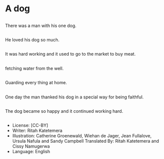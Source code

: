# A dog

##
There was a man with his one
dog.

##
He loved his dog so much.

##
It was hard working and it used to go to the market to buy meat.

##
fetching water from the well.

##
Guarding every thing at home.

##
One day the man thanked his dog in a special
way for being faithful.

##
The dog became so happy and
it continued working hard.

##
* License: [CC-BY]
* Writer: Ritah Katetemera
* Illustration: Catherine Groenewald, Wiehan de Jager, Jean Fullalove, Ursula Nafula and Sandy Campbell
Translated By: Ritah Katetemera and Cissy Namugerwa
* Language: English
